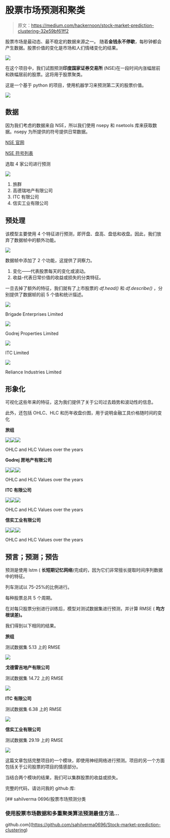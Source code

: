 # 股票市场预测和聚类

> 原文：<https://medium.com/hackernoon/stock-market-prediction-clustering-32e59bf61ff2>

股票市场是最动态、最不稳定的数据来源之一。
随着**金钱永不停歇**，每秒钟都会产生数据。股票价值的变化是市场和人们情绪变化的结果。

![](img/ce4a39f8fa9dd2d47abdd35d5dd0f961.png)

在这个项目中，我们试图预测**印度国家证券交易所** (NSE)在一段时间内涨幅居前和跌幅居前的股票。这将用于股票聚类。

这是一个基于 python 的项目，使用机器学习来预测第二天的股票价值。

![](img/c7d59b1b2522630df17d08b6bf87354e.png)

## 数据

因为我们考虑的数据来自 NSE，所以我们使用 nsepy 和 nsetools 库来获取数据。nsepy 为所提供的符号提供日常数据。

[NSE 官网](https://www.nseindia.com/)

[NSE 符号列表](https://www.nseindia.com/products/content/derivatives/equities/fo_underlying_home.htm)

选取 4 家公司进行预测

![](img/34a6e6b58321657caeaa29b5a6194ce5.png)

1.  旅群
2.  高德瑞地产有限公司
3.  ITC 有限公司
4.  信实工业有限公司

## 预处理

该模型主要使用 4 个特征进行预测，即开盘、盘高、盘低和收盘。因此，我们放弃了数据帧中的额外功能。

![](img/fa86a652ed7a93d1270278cc81c499e7.png)

数据帧中添加了 2 个功能，这提供了洞察力。

1.  变化——代表股票每天的变化或波动。
2.  收益-代表日常价值的收益或损失的分类特征。

一旦去掉了额外的特征，我们就有了上市股票的 *df.head()* 和 *df.describe()* ，分别提供了数据帧的前 5 个值和统计描述。

![](img/be713028bb1abd6950531e42b14af82d.png)

Brigade Enterprises Limited

![](img/05f92d298cfb44bc62043eb4261c2969.png)

Godrej Properties Limited

![](img/9f6241d70845b965e8969c27d7701a7e.png)

ITC Limited

![](img/2446e8695b340bd23365044758bc10a9.png)

Reliance Industries Limited

## 形象化

可视化这些年来的特征，这为我们提供了关于公司过去趋势和波动性的信息。

此外，还包括 OHLC、HLC 和历年收盘价图，用于说明金融工具价格随时间的变化

**旅组**

![](img/eb3b9cb86a8b45c5740697752f399b32.png)![](img/f0c4a0342f6c4b5fe13a40f41ae69af6.png)![](img/18117d26bfab867963db22812c379566.png)

OHLC and HLC Values over the years

**Godrej 房地产有限公司**

![](img/f7ac6eacee4124163658e19f24a6342a.png)![](img/98c003264e8ae05636ac84e4a82cbd66.png)![](img/5a09301ba1930a31f74b59e2f107e36f.png)

OHLC and HLC Values over the years

**ITC 有限公司**

![](img/0ff83bf0ae1e233ec3099dfa7edf42d8.png)![](img/cf37aed4cd9d092f152ceb994bbe1ade.png)![](img/452540138f8e4bdd59caeaa6cd6cfe21.png)

OHLC and HLC Values over the years

**信实工业有限公司**

![](img/c7bc7c77970e5d75247df77be657d3cf.png)![](img/1162425a7ea6e7d7941466098dcacfaa.png)![](img/a0165f6317479c1feb139fc44e6e76c9.png)

OHLC and HLC Values over the years

## 预言；预测；预告

预测是使用 lstm ( **长短期记忆网络**)完成的，因为它们非常擅长提取时间序列数据中的特征。

列车测试以 75-25%的比例进行。

每种股票总共 5 个周期。

在对每只股票分别进行训练后，模型对测试数据集进行预测，并计算 RMSE ( **均方根误差)。**

我们得到以下相同的结果。

**旅组**

测试数据集 5.13 上的 RMSE

![](img/5cede8d04ab4050ce00183631aca003c.png)

**戈德雷吉地产有限公司**

测试数据集 14.72 上的 RMSE

![](img/b77983d9a18f3804d266d0311deadd67.png)

**ITC 有限公司**

测试数据集 6.38 上的 RMSE

![](img/5f0400e36754e6e03b3f4da476f36c5f.png)

**信实工业有限公司**

测试数据集 29.19 上的 RMSE

![](img/20226d402a03afead42746eb8f96ee2c.png)

这篇文章包括完整项目的一个模块，即使用神经网络进行预测。项目的另一个方面包括关于公司股票的项目的情感部分。

当结合两个模块的结果，我们可以集群股票的收益或损失。

完整的代码，请访问我的 github 库:

[](https://github.com/sahilverma0696/Stock-market-prediction-clustering) [## sahilverma 0696/股票市场预测分类

### 使用股票市场数据和多重聚类算法预测最佳方法…

github.com](https://github.com/sahilverma0696/Stock-market-prediction-clustering)